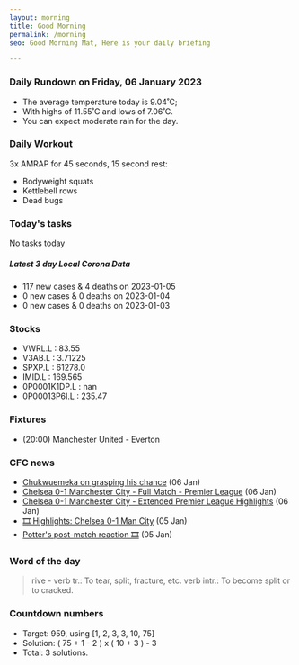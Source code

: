 ```yaml
---
layout: morning
title: Good Morning
permalink: /morning
seo: Good Morning Mat, Here is your daily briefing

---
```


<!-- weather_marker starts -->
### Daily Rundown on Friday, 06 January 2023

- The average temperature today is 9.04˚C;
- With highs of 11.55˚C and lows of 7.06˚C.
- You can expect moderate rain for the day.

<!-- weather_marker ends -->

### Daily Workout
<!-- workout_marker starts -->
3x AMRAP for 45 seconds, 15 second rest:

- Bodyweight squats
- Kettlebell rows
- Dead bugs

<!-- workout_marker ends -->

### Today's tasks
<!-- task_marker starts -->
No tasks today
<!-- task_marker ends -->

<!-- c19_marker starts -->
##### Latest 3 day Local Corona Data

- 117 new cases & 4 deaths on 2023-01-05
- 0 new cases & 0 deaths on 2023-01-04
- 0 new cases & 0 deaths on 2023-01-03

<!-- c19_marker ends -->

### Stocks

<!-- stocks_marker starts -->

- VWRL.L : 83.55
- V3AB.L : 3.71225
- SPXP.L : 61278.0
- IMID.L : 169.565
- 0P0001K1DP.L : nan
- 0P00013P6I.L : 235.47

<!-- stocks_marker ends -->

### Fixtures

<!-- sports_marker starts -->

<ul>
<li>(20:00) Manchester United - Everton</li>
</ul>

<!-- sports_marker ends -->

### CFC news

<!-- cfc_marker starts -->
- [Chukwuemeka on grasping his chance](https://chelseafc.com/en/news/article/chukwuemeka-on-grasping-his-chance) (06 Jan)
- [Chelsea 0-1 Manchester City - Full Match - Premier League](https://chelseafc.com/en/video/chelsea-0-1-manchester-city-or-full-match-or-premier-league) (06 Jan)
- [Chelsea 0-1 Manchester City - Extended Premier League Highlights](https://chelseafc.com/en/video/chelsea-0-1-manchester-city-or-extended-premier-league-highlights) (06 Jan)
- [🎞️ Highlights: Chelsea 0-1 Man City](https://chelseafc.com/en/video/chelsea-0-1-manchester-city-or-premier-league-highlights) (05 Jan)
- [Potter's post-match reaction 🎞️](https://chelseafc.com/en/video/potters-reaction-to-our-defeat-against-manchester-city) (05 Jan)

<!-- cfc_marker ends -->

### Word of the day
<!-- word_marker starts -->

 > rive - verb tr.: To tear, split, fracture, etc. verb intr.: To become split or to cracked.

<!-- word_marker ends -->

### Countdown numbers
<!-- game_marker starts -->

- Target: 959, using [1, 2, 3, 3, 10, 75]
- Solution: ( 75 + 1 - 2 ) x ( 10 + 3 ) - 3
- Total: 3 solutions.

<!-- game_marker ends -->